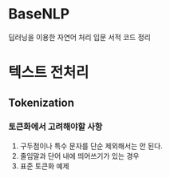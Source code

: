 # BaseNLP
딥러닝을 이용한 자연어 처리 입문 서적 코드 정리

# 텍스트 전처리
## Tokenization
### 토큰화에서 고려해야할 사항
1. 구두점이나 특수 문자를 단순 제외해서는 안 된다.
2. 줄임말과 단어 내에 띄어쓰기가 있는 경우
3. 표준 토큰화 예제

